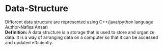 # Data-Structure
Different data structure are represented using C++/java/python language
<br> Author-Nafisa Ansari
<br>
<b>Definition:</b>
A data structure is a storage that is used to store and organize data. It is a way of arranging data on a computer so that it can be accessed and updated efficiently.
